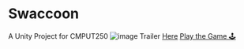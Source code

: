 # Swaccoon
A Unity Project for CMPUT250
![image](https://github.com/user-attachments/assets/caee66af-82e1-4bf2-a616-d526b0fd15c3)
Trailer [Here](https://www.youtube.com/watch?v=KpF20POne7w&feature=youtu.be)
[Play the Game 🕹️](https://avbibs.itch.io/swacoon) 
